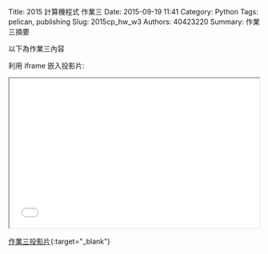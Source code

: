 Title: 2015 計算機程式 作業三
Date: 2015-09-19 11:41
Category: Python
Tags: pelican, publishing
Slug: 2015cp_hw_w3
Authors: 40423220 
Summary: 作業三摘要

以下為作業三內容

利用 iframe 嵌入投影片:

<iframe src="40423220_cp_w3_p.html" width="500" height="300"></iframe>

[作業三投影片](40423220_cp_w3_p.html){:target="_blank"}




